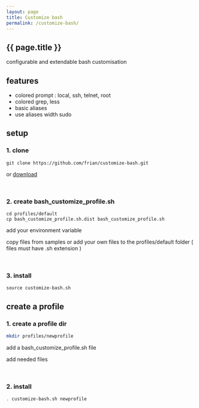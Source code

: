 ```yaml
---
layout: page
title: Customize bash
permalink: /customize-bash/
---
```


<article class="markdown-body" markdown="1">

# {{ page.title }}

<div class="article-heading">
configurable and extendable bash customisation
</div>

## features

- colored prompt : local, ssh, telnet, root
- colored grep, less
- basic aliases
- use aliases width sudo

## setup

### 1. clone

```
git clone https://github.com/frian/customize-bash.git
```

or [download](https://github.com/frian/customize-bash/archive/master.zip)

&nbsp;

### 2. create bash_customize_profile.sh

```
cd profiles/default
cp bash_customize_profile.sh.dist bash_customize_profile.sh
```

   <!-- &nbsp; -->

   add your environment variable

   copy files from samples or add your own files to the profiles/default folder ( files must have .sh extension )

&nbsp;

### 3. install

```
source customize-bash.sh
```

## create a profile

### 1. create a profile dir

```bash
mkdir profiles/newprofile
```

add a bash_customize_profile.sh file

add needed files

&nbsp;

### 2. install

```bash
. customize-bash.sh newprofile
```

</article>
